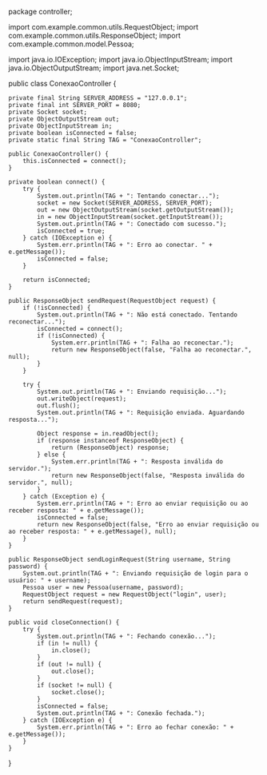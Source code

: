 package controller;

import com.example.common.utils.RequestObject;
import com.example.common.utils.ResponseObject;
import com.example.common.model.Pessoa;

import java.io.IOException;
import java.io.ObjectInputStream;
import java.io.ObjectOutputStream;
import java.net.Socket;

public class ConexaoController {

    private final String SERVER_ADDRESS = "127.0.0.1";
    private final int SERVER_PORT = 8080;
    private Socket socket;
    private ObjectOutputStream out;
    private ObjectInputStream in;
    private boolean isConnected = false;
    private static final String TAG = "ConexaoController";

    public ConexaoController() {
        this.isConnected = connect();
    }

    private boolean connect() {
        try {
            System.out.println(TAG + ": Tentando conectar...");
            socket = new Socket(SERVER_ADDRESS, SERVER_PORT);
            out = new ObjectOutputStream(socket.getOutputStream());
            in = new ObjectInputStream(socket.getInputStream());
            System.out.println(TAG + ": Conectado com sucesso.");
            isConnected = true;
        } catch (IOException e) {
            System.err.println(TAG + ": Erro ao conectar. " + e.getMessage());
            isConnected = false;
        }

        return isConnected;
    }

    public ResponseObject sendRequest(RequestObject request) {
        if (!isConnected) {
            System.out.println(TAG + ": Não está conectado. Tentando reconectar...");
            isConnected = connect();
            if (!isConnected) {
                System.err.println(TAG + ": Falha ao reconectar.");
                return new ResponseObject(false, "Falha ao reconectar.", null);
            }
        }

        try {
            System.out.println(TAG + ": Enviando requisição...");
            out.writeObject(request);
            out.flush();
            System.out.println(TAG + ": Requisição enviada. Aguardando resposta...");

            Object response = in.readObject();
            if (response instanceof ResponseObject) {
                return (ResponseObject) response;
            } else {
                System.err.println(TAG + ": Resposta inválida do servidor.");
                return new ResponseObject(false, "Resposta inválida do servidor.", null);
            }
        } catch (Exception e) {
            System.err.println(TAG + ": Erro ao enviar requisição ou ao receber resposta: " + e.getMessage());
            isConnected = false;
            return new ResponseObject(false, "Erro ao enviar requisição ou ao receber resposta: " + e.getMessage(), null);
        }
    }

    public ResponseObject sendLoginRequest(String username, String password) {
        System.out.println(TAG + ": Enviando requisição de login para o usuário: " + username);
        Pessoa user = new Pessoa(username, password);
        RequestObject request = new RequestObject("login", user);
        return sendRequest(request);
    }

    public void closeConnection() {
        try {
            System.out.println(TAG + ": Fechando conexão...");
            if (in != null) {
                in.close();
            }
            if (out != null) {
                out.close();
            }
            if (socket != null) {
                socket.close();
            }
            isConnected = false;
            System.out.println(TAG + ": Conexão fechada.");
        } catch (IOException e) {
            System.err.println(TAG + ": Erro ao fechar conexão: " + e.getMessage());
        }
    }
}
